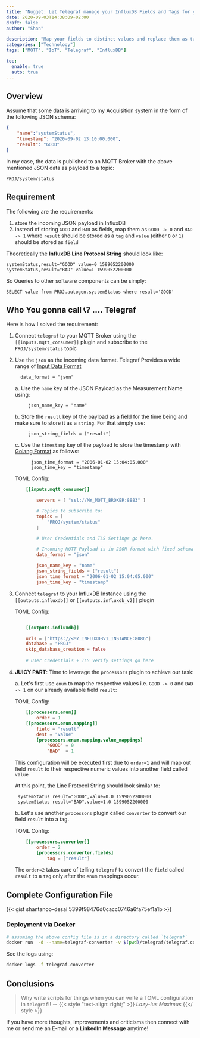 ```yaml
---
title: "Nugget: Let Telegraf manage your InfluxDB Fields and Tags for you"
date: 2020-09-03T14:38:09+02:00
draft: false
author: "Shan"

description: "Map your fields to distinct values and replace them as tags for InfluxDB"
categories: ["Technology"]
tags: ["MQTT", "IoT", "Telegraf", "InfluxDB"]

toc:
  enable: true
  auto: true
---
```

<!--more-->

## Overview

Assume that some data is arriving to my Acquisition system in the form of the following JSON schema:

```json
{
    "name":"systemStatus",
    "timestamp": "2020-09-02 13:10:00.000",
    "result": "GOOD"
}
```

In my case, the data is published to an MQTT Broker with the above mentioned JSON data as payload to a topic:

    PROJ/system/status

## Requirement

The following are the requirements:

1. store the incoming JSON payload in InfluxDB
2. instead of storing `GOOD` and `BAD` as fields, map them as `GOOD -> 0` and `BAD -> 1` where `result` should be stored as a `tag` and `value` (either `0` or `1`) should be stored as `field`

Theoretically the __InfluxDB Line Protocol String__ should look like:

    systemStatus,result="GOOD" value=0 1599052200000
    systemStatus,result="BAD" value=1 1599052200000

So Queries to other software components can be simply:

    SELECT value from PROJ.autogen.systemStatus where result='GOOD'

## Who You gonna call 📞? .... Telegraf

Here is how I solved the requirement:

1. Connect `telegraf` to your MQTT Broker using the `[[inputs.mqtt_consumer]]` plugin and subscribe to the `PROJ/system/status` topic
2. Use the `json` as the incoming data format. Telegraf Provides a wide range of [Input Data Format](https://github.com/influxdata/telegraf/blob/master/docs/DATA_FORMATS_INPUT.md)

         data_format = "json"

    a. Use the `name` key of the JSON Payload as the Measurement Name using:
    
            json_name_key = "name"

    b. Store the `result` key of the payload as a field for the time being and make sure to store it as a `string`. For that simply use: 
    
            json_string_fields = ["result"]

    c. Use the `timestamp` key of the payload to store the timestamp with [Golang Format](https://yourbasic.org/golang/format-parse-string-time-date-example/) as follows:

             json_time_format = "2006-01-02 15:04:05.000"
             json_time_key = "timestamp"

    TOML Config:
    ```toml
        [[inputs.mqtt_consumer]]

            servers = [ "ssl://MY_MQTT_BROKER:8883" ]

            # Topics to subscribe to:
            topics = [
                "PROJ/system/status"
            ]

            # User Credentials and TLS Settings go here.

            # Incoming MQTT Payload is in JSON format with fixed schema
            data_format = "json"

            json_name_key = "name"
            json_string_fields = ["result"]
            json_time_format = "2006-01-02 15:04:05.000"
            json_time_key = "timestamp"
    ```

3. Connect `telegraf` to your InfluxDB Instance using the `[[outputs.influxdb]]` or `[[outputs.influxdb_v2]]` plugin

    TOML Config:

    ```toml

        [[outputs.influxdb]]

        urls = ["https://<MY_INFLUXDBV1_INSTANCE:8086"]
        database = "PROJ"
        skip_database_creation = false
        
        # User Credentials + TLS Verify settings go here
    ```

4. __JUICY PART__: Time to leverage the `processors` plugin to achieve our task:

    a. Let's first use `enum` to map the respective values i.e. `GOOD -> 0` and `BAD -> 1` on our already available field `result`:

    TOML Config:
    ```toml
        [[processors.enum]]
            order = 1
        [[processors.enum.mapping]]
            field = "result"
            dest = "value"
            [processors.enum.mapping.value_mappings]
                "GOOD" = 0
                "BAD"  = 1
    ```

    This configuration will be executed first due to `order=1` and will map out field `result` to their respective numeric values into another field called `value`

    At this point, the Line Protocol String should look similar to:

        systemStatus result="GOOD",value=0.0 1599052200000
        systemStatus result="BAD",value=1.0 1599052200000
    
    b. Let's use another `processors` plugin called `converter` to convert our field `result` into a tag.

    TOML Config:
    ```toml
        [[processors.converter]]
            order = 2
            [processors.converter.fields]
                tag = ["result"]
    ````

    The `order=2` takes care of telling `telegraf` to convert the `field` called `result` to a `tag` only after the `enum` mappings occur.

## Complete Configuration File

{{< gist shantanoo-desai 5399f98476d0cacc0746a6fa75ef1a1b >}}


### Deployment via Docker

```bash
# assuming the above config file is in a directory called `telegraf`
docker run  -d --name=telegraf-converter -v $(pwd)/telegraf/telegraf.convert.toml:/etc/telegraf/telegraf.conf:ro telegraf:latest
```

See the logs using:

```bash
docker logs -f telegraf-converter
```


## Conclusions

> Why write scripts for things when you can write a TOML configuration in `telegraf`!!
> -- {{< style "text-align: right;" >}} _Lazy-ius Maximus_ {{</ style >}} 


If you have more thoughts, improvements and criticisms then connect with me or send me an E-mail or a __LinkedIn Message__ anytime!